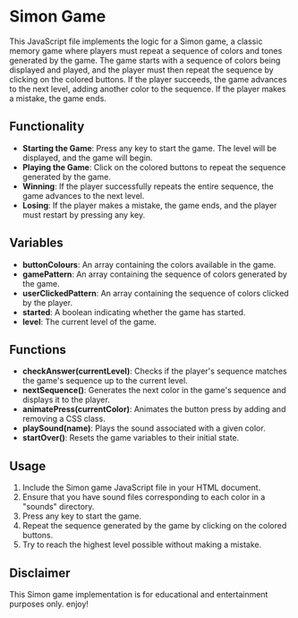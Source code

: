 # Simon Game

This JavaScript file implements the logic for a Simon game, a classic memory game where players must repeat a sequence of colors and tones generated by the game. The game starts with a sequence of colors being displayed and played, and the player must then repeat the sequence by clicking on the colored buttons. If the player succeeds, the game advances to the next level, adding another color to the sequence. If the player makes a mistake, the game ends.

## Functionality

- **Starting the Game**: Press any key to start the game. The level will be displayed, and the game will begin.
- **Playing the Game**: Click on the colored buttons to repeat the sequence generated by the game.
- **Winning**: If the player successfully repeats the entire sequence, the game advances to the next level.
- **Losing**: If the player makes a mistake, the game ends, and the player must restart by pressing any key.

## Variables

- **buttonColours**: An array containing the colors available in the game.
- **gamePattern**: An array containing the sequence of colors generated by the game.
- **userClickedPattern**: An array containing the sequence of colors clicked by the player.
- **started**: A boolean indicating whether the game has started.
- **level**: The current level of the game.

## Functions

- **checkAnswer(currentLevel)**: Checks if the player's sequence matches the game's sequence up to the current level.
- **nextSequence()**: Generates the next color in the game's sequence and displays it to the player.
- **animatePress(currentColor)**: Animates the button press by adding and removing a CSS class.
- **playSound(name)**: Plays the sound associated with a given color.
- **startOver()**: Resets the game variables to their initial state.

## Usage

1. Include the Simon game JavaScript file in your HTML document.
2. Ensure that you have sound files corresponding to each color in a "sounds" directory.
3. Press any key to start the game.
4. Repeat the sequence generated by the game by clicking on the colored buttons.
5. Try to reach the highest level possible without making a mistake.

## Disclaimer

This Simon game implementation is for educational and entertainment purposes only. enjoy!
```
